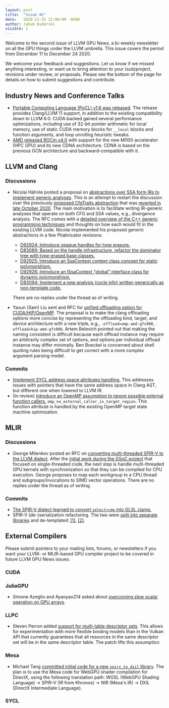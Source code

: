 ```yaml
---
layout: post
title:  "Issue #2"
date:   2020-12-25 12:00:00 -0500
author: Jakub Kuderski
visible: 1
---
```


Welcome to the second issue of LLVM GPU News, a bi-weekly newsletter on all
the GPU things under the LLVM umbrella. This issue covers the period from
December 11 to December 24 2020.

We welcome your feedback and suggestions. Let us know if we missed anything
interesting, or want us to bring attention to your (sub)project, revisions
under review, or proposals. Please see the bottom of the page for details
on how to submit suggestions and contribute.

## Industry News and Conference Talks

*  [Portable Computing Language (PoCL) v1.6 was released](http://portablecl.org/pocl-1.6.html).
   The release provides Clang/LLVM 11 support, in addition to the existing
   compatibility down to LLVM 6.0. CUDA backed gained several performance
   optimizations, including use of 32-bit pointer arithmetic for local
   memory, use of static CUDA memory blocks for `__local` blocks and
   function arguments, and loop unrolling heuristic tweaks.
*  [AMD released ROCm v4.0](https://github.com/RadeonOpenCompute/ROCm/blob/master/AMD_ROCm_Release_Notes_v4.0.pdf)
   with support for the new MI100 accelerator (HPC GPU) and its new CDNA
   architecture. CDNA is based on the previous GCN architecture and
   backward-compatible with it.

##  LLVM and Clang

### Discussions

*  Nicolai Hähnle posted a proposal on
   [abstractions over SSA form IRs to implement generic analyses](http://lists.llvm.org/pipermail/llvm-dev/2020-December/147433.html).
   This is an attempt to restart the discussion over the previously
   [proposed CfgTraits abstraction](http://lists.llvm.org/pipermail/llvm-dev/2020-October/145945.html)
   that was [reverted in late October 2020](https://github.com/llvm/llvm-project/commit/e025d09b216dc2239e1b502f4f277abb6fb4648a).
   The main motivation is to facilitate writing IR-generic analyses that
   operate on both CFG and SSA values, e.g., divergence analysis. The RFC
   comes with a [detailed overview of the C++ generic programming techniques](https://docs.google.com/document/d/1sbeGw5uNGFV0ZPVk6h8Q5_dRhk4qFnKHa-uZ-O3c4UY/edit?usp=sharing)
   and thoughts on how each would fit in the existing LLVM code. Nicolai
   implemented his proposed generic abstractions in a few Phabricator
   revisions:
   *  [D92924: Introduce opaque handles for type erasure.](https://reviews.llvm.org/D92924)
   *  [D83089: Based on the handle infrastructure, refactor the dominator tree with type-erased base classes.](https://reviews.llvm.org/D83089)
   *  [D92925: Introduce an SsaContext context class concept for static polymorphism.](https://reviews.llvm.org/D92925)
   *  [D92926: Introduce an ISsaContext "global" interface class for dynamic polymorphism.](https://reviews.llvm.org/D92926)
   *  [D83094: Implement a new analysis (cycle info) written generically as non-template code.](https://reviews.llvm.org/D83094)

   There are no replies under the thread as of writing.

*  Yaxun (Sam) Liu sent and RFC for
   [unified offloading option for CUDA/HIP/OpenMP](http://lists.llvm.org/pipermail/cfe-dev/2020-December/067362.html).
   The proposal is to make the clang offloading options more concise by
   representing the offloading kind, target, and device architecture with a
   new triple, e.g., `-offload=omp-amd-gfx900`, `-offload=hip-amd-gfx906`.
   Artem Belevich pointed out that making the naming consistent is
   difficult because each offload instance may require an arbitrarily
   complex set of options, and options per individual offload instance may
   differ minimally. Ben Boeckel is concerned about shell quoting rules
   being difficult to get correct with a more complex argument parsing
   model.


### Commits

*  [Implement SYCL address space attributes handling.](https://reviews.llvm.org/D89909)
   This addresses issues with pointers that have the same address space in
   Clang AST, but different one when lowered to LLVM IR.
*  (In review) [Introduce an OpenMP assumption to ignore possible external function callers](https://reviews.llvm.org/D93079),
   `omp_no_external_caller_in_target_region`. This function attribute is
   handled by the existing OpenMP target state machine optimization.
   

## MLIR

### Discussions

* George Mitenkov posted an RFC on
  [converting multi-threaded SPIR-V to the LLVM dialect](https://llvm.discourse.group/t/rfc-converting-multi-threaded-spir-v-to-llvm-dialect-overview/2463).
  After the [initial work during the GSoC project](https://github.com/georgemitenkov/GSoC-2020)
  that focused on single-threaded code, the next step is handle
  multi-threaded GPU kernels with synchronization so that they can be
  compiled for CPU execution. George proposes to map each workgroup to a
  CPU thread and subgroups/invocations to SIMD vector operations.
  There are no replies under the thread as of writing.


### Commits

*  [The SPIR-V dialect learned to convert `select+cmp` into GLSL clamp.](https://reviews.llvm.org/D93618)
*  SPIR-V (de-)serialization refactoring. The two were
   [split into separate libraries](https://reviews.llvm.org/D91548) and 
   de-templated: [\[1\]](https://reviews.llvm.org/D93535), [\[2\]](https://reviews.llvm.org/D93504).



## External Compilers

Please submit pointers to your mailing lists, forums, or newsletters if you
want your LLVM- or MLIR-based GPU compiler project to be covered in future
LLVM GPU News issues.

### CUDA

### JuliaGPU

*  Simone Azeglio and Ayaoyao214 asked about
   [overcoming slow scalar operation on GPU arrays](https://discourse.julialang.org/t/overcoming-slow-scalar-operations-on-gpu-arrays/49554).

   

### LLPC

*  Steven Perron added [support for multi-table descriptor sets](https://github.com/GPUOpen-Drivers/llpc/pull/1074).
   This allows for experimentation with more flexible binding models than
   in the Vulkan API that currently guarantees that all resources in the
   same descriptor set will be in the same descriptor table. The patch
   lifts this assumption.

### Mesa

* Michael Tang [committed initial code for a new `spirv_to_dxil` library](https://gitlab.freedesktop.org/mesa/mesa/-/merge_requests/8043).
  The plan is to use the Mesa code for WebGPU shader compilation for
  DirectX, using the following translation path: WGSL (WebGPU Shading
  Language) -> SPIR-V (IR from Khronos) -> NIR (Mesa's IR) -> DXIL (DirectX
  Intermediate Language).

### SYCL

